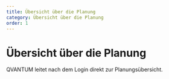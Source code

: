 ```yaml
---
title: Übersicht über die Planung
category: Übersicht über die Planung
order: 1
---
```


# Übersicht über die Planung

QVANTUM leitet nach dem Login direkt zur Planungsübersicht.